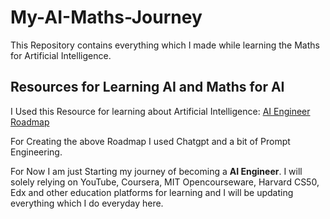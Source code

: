 # My-AI-Maths-Journey
This Repository contains everything which I made while learning the Maths for Artificial Intelligence. 

## Resources for Learning AI and Maths for AI
I Used this Resource for learning about Artificial Intelligence:
[AI Engineer Roadmap](https://docs.google.com/document/d/1_x8zg7xLUPkE1OskZDjCO5EwgHwHfxfgPrFGTN9rTcU/edit?usp=sharing)

For Creating the above Roadmap I used Chatgpt and a bit of Prompt Engineering. 

For Now I am just Starting my journey of becoming a **AI Engineer**. I will solely relying on YouTube, Coursera, MIT Opencourseware, Harvard CS50, Edx and other education platforms for learning and I will be updating everything which I do everyday here. 
